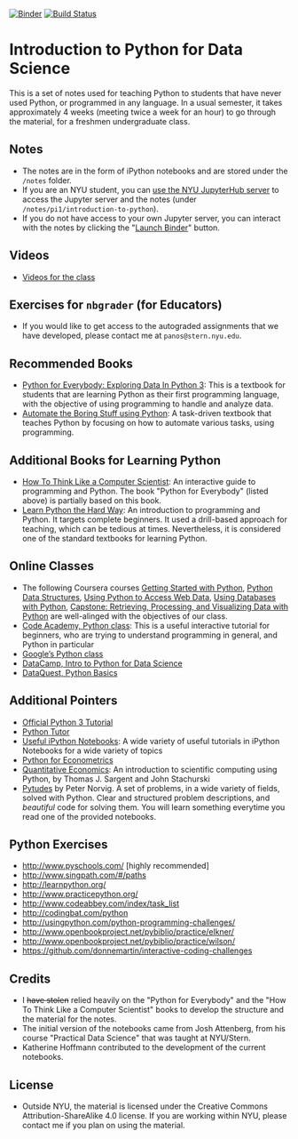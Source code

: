 [![Binder](https://mybinder.org/badge_logo.svg)](https://mybinder.org/v2/gh/ipeirotis/introduction-to-python/master)
[![Build Status](https://travis-ci.org/ipeirotis/introduction-to-python.svg?branch=master)](https://travis-ci.org/ipeirotis/introduction-to-python)


# Introduction to Python for Data Science

This is a set of notes used for teaching Python to students that have never used Python, or programmed in any language. In a usual semester, it takes approximately 4 weeks (meeting twice a week for an hour) to go through the material, for a freshmen undergraduate class. 

## Notes

* The notes are in the form of iPython notebooks and are stored under the `/notes` folder.
* If you are an NYU student, you can [use the NYU JupyterHub server](https://jupyterhub.stern.nyu.edu/) to access the Jupyter server and the notes (under `/notes/pi1/introduction-to-python`).
* If you do not have access to your own Jupyter server, you can interact with the notes by clicking the "[Launch Binder](https://mybinder.org/v2/gh/ipeirotis/introduction-to-python/master)" button. 


## Videos

* [Videos for the class](https://www.youtube.com/playlist?list=PLqAPn_b_yx0TBDqe5-AMSed6sYzMj9qkN)

## Exercises for `nbgrader` (for Educators)

* If you would like to get access to the autograded assignments that we have developed, please contact me at `panos@stern.nyu.edu`.


## Recommended Books

* [Python for Everybody: Exploring Data In Python 3](https://www.py4e.com/book): This is a textbook for students that are learning Python as their first programming language, with the objective of using programming to handle and analyze data. 
* [Automate the Boring Stuff using Python](https://automatetheboringstuff.com): A task-driven textbook that teaches Python by focusing on how to automate various tasks, using programming.


## Additional Books for Learning Python

* [How To Think Like a Computer Scientist](http://interactivepython.org/runestone/static/thinkcspy/toc.html#t-o-c): An interactive guide to programming and Python. The book "Python for Everybody" (listed above) is partially based on this book.
* [Learn Python the Hard Way](https://learnpythonthehardway.org/python3/): An introduction to programming and Python. It targets complete beginners. It used a drill-based approach for teaching, which can be tedious at times. Nevertheless, it is considered one of the standard textbooks for learning Python.

## Online Classes

* The following Coursera courses [Getting Started with Python](https://www.coursera.org/learn/python), [Python Data Structures](https://www.coursera.org/learn/python-data), [Using Python to Access Web Data](https://www.coursera.org/learn/python-network-data), [Using Databases with Python](https://www.coursera.org/learn/python-databases), [Capstone: Retrieving, Processing, and Visualizing Data with Python](https://www.coursera.org/learn/python-capstone) are well-alinged with the objectives of our class. 
* [Code Academy, Python class](https://www.codecademy.com/learn/python): This is a useful interactive tutorial for beginners, who are trying to understand programming in general, and Python in particular
* [Google’s Python class](https://developers.google.com/edu/python/)
* [DataCamp, Intro to Python for Data Science](https://campus.datacamp.com/courses/intro-to-python-for-data-science/chapter-1-python-basics?ex=1)
* [DataQuest, Python Basics](https://www.dataquest.io/mission/1/python-basics)

## Additional Pointers

* [Official Python 3 Tutorial](https://docs.python.org/3/tutorial/index.html)
* [Python Tutor](http://www.pythontutor.com/)
* [Useful iPython Notebooks](https://github.com/ipython/ipython/wiki/A-gallery-of-interesting-IPython-Notebooks): A wide variety of useful tutorials in iPython Notebooks for a wide variety of topics
* [Python for Econometrics](https://www.kevinsheppard.com/Python_for_Econometrics)
* [Quantitative Economics](http://quant-econ.net/py/): An introduction to scientific computing using Python, by Thomas J. Sargent and John Stachurski
* [Pytudes](https://github.com/norvig/pytudes) by Peter Norvig. A set of problems, in a wide variety of fields, solved with Python. Clear and structured problem descriptions, and _beautiful_ code for solving them. You will learn something everytime you read one of the provided notebooks.

## Python Exercises

* http://www.pyschools.com/ [highly recommended]
* http://www.singpath.com/#/paths
* http://learnpython.org/
* http://www.practicepython.org/
* http://www.codeabbey.com/index/task_list
* http://codingbat.com/python
* http://usingpython.com/python-programming-challenges/
* http://www.openbookproject.net/pybiblio/practice/elkner/
* http://www.openbookproject.net/pybiblio/practice/wilson/
* https://github.com/donnemartin/interactive-coding-challenges

## Credits

* I ~~have stolen~~ relied heavily on the "Python for Everybody" and the "How To Think Like a Computer Scientist" books to develop the structure and the material for the notes. 
* The initial version of the notebooks came from Josh Attenberg, from his course "Practical Data Science" that was taught at NYU/Stern.
* Katherine Hoffmann contributed to the development of the current notebooks.

## License

* Outside NYU, the material is licensed under the Creative Commons Attribution-ShareAlike 4.0 license. If you are working within NYU, please contact me if you plan on using the material.
